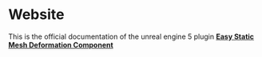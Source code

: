 # Website

This is the official documentation of the unreal engine 5 plugin [**Easy Static Mesh Deformation Component**](https://fab.com/s/cd4ac83117ca)
